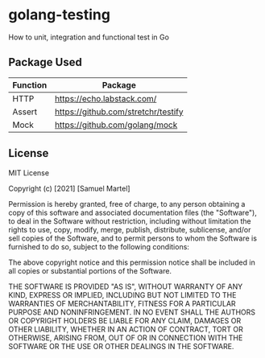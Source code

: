 # golang-testing
How to unit, integration and functional test in Go

## Package Used

| Function| Package|
|-------|--|
| HTTP  | https://echo.labstack.com/ |
| Assert | https://github.com/stretchr/testify |
| Mock | https://github.com/golang/mock |

## License

MIT License

Copyright (c) [2021] [Samuel Martel]

Permission is hereby granted, free of charge, to any person obtaining a copy of this software and associated documentation files (the "Software"), to deal in the Software without restriction, including without limitation the rights to use, copy, modify, merge, publish, distribute, sublicense, and/or sell copies of the Software, and to permit persons to whom the Software is furnished to do so, subject to the following conditions:

The above copyright notice and this permission notice shall be included in all copies or substantial portions of the Software.

THE SOFTWARE IS PROVIDED "AS IS", WITHOUT WARRANTY OF ANY KIND, EXPRESS OR IMPLIED, INCLUDING BUT NOT LIMITED TO THE WARRANTIES OF MERCHANTABILITY, FITNESS FOR A PARTICULAR PURPOSE AND NONINFRINGEMENT. IN NO EVENT SHALL THE AUTHORS OR COPYRIGHT HOLDERS BE LIABLE FOR ANY CLAIM, DAMAGES OR OTHER LIABILITY, WHETHER IN AN ACTION OF CONTRACT, TORT OR OTHERWISE, ARISING FROM, OUT OF OR IN CONNECTION WITH THE SOFTWARE OR THE USE OR OTHER DEALINGS IN THE SOFTWARE.
